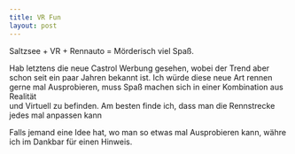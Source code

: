 ```yaml
---
title: VR Fun
layout: post
---
```


Saltzsee + VR + Rennauto = Mörderisch viel Spaß.

Hab letztens die neue Castrol Werbung gesehen, wobei der Trend aber schon seit ein paar Jahren bekannt ist.
Ich würde diese neue Art rennen gerne mal Ausprobieren, muss Spaß machen sich in einer Kombination aus Realität   
und Virtuell zu befinden. Am besten finde ich, dass man die Rennstrecke jedes mal anpassen kann

Falls jemand eine Idee hat, wo man so etwas mal Ausprobieren kann, währe ich im Dankbar für einen Hinweis.
